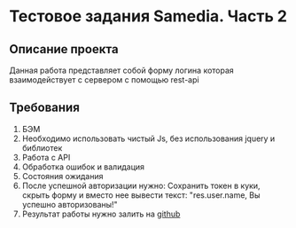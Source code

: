 # Тестовое задания Samedia. Часть 2

## Описание проекта 

Данная работа представляет собой форму логина которая взаимодействует с сервером с помощью rest-api

## Требования

1. БЭМ
2. Необходимо использовать чистый Js, без использования jquery и библиотек
3. Работа с API
4. Обработка ошибок и валидация
5. Состояния ожидания
6. После успешной авторизации нужно: Сохранить токен в куки, скрыть форму и вместо нее вывести текст: "res.user.name, Вы успешно авторизованы!"
7. Результат работы нужно залить на [github](https://nbhey.github.io/SAMEDIA-2/)